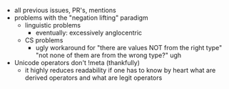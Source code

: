 - all previous issues, PR's, mentions
- problems with the "negation lifting" paradigm
	- linguistic problems
		- eventually: excessively anglocentric
	- CS problems
		- ugly workaround for "there are values NOT from the right type"
		  "not none of them are from the wrong type?" ugh
- Unicode operators don't !meta (thankfully)
	- it highly reduces readability if one has to know by heart what are derived operators and what are legit operators